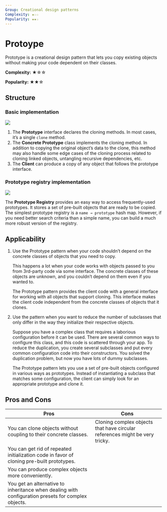 ```yaml
---
Group: Creational design patterns
Complexity: ★☆☆
Popularity: ★★☆
---
```


# Protoype

Prototype is a creational design pattern that lets you copy existing objects without making your code dependent on their classes.

**Complexity:** ★☆☆

**Popularity:** ★★☆

## Structure

### Basic implementation

![](../.gitbook/assets/prototype\_basic.png)

1. The **Prototype** interface declares the cloning methods. In most cases, it’s a single `clone` method.
2. The **Concrete Prototype** class implements the cloning method. In addition to copying the original object’s data to the clone, this method may also handle some edge cases of the cloning process related to cloning linked objects, untangling recursive dependencies, etc.
3. The **Client** can produce a copy of any object that follows the prototype interface.

### Prototype registry implementation

![](../.gitbook/assets/prototype\_registry.png)

The **Prototype Registry** provides an easy way to access frequently-used prototypes. It stores a set of pre-built objects that are ready to be copied. The simplest prototype registry is a `name → prototype` hash map. However, if you need better search criteria than a simple name, you can build a much more robust version of the registry.

## Applicability

1.  Use the Prototype pattern when your code shouldn’t depend on the concrete classes of objects that you need to copy.

    This happens a lot when your code works with objects passed to you from 3rd-party code via some interface. The concrete classes of these objects are unknown, and you couldn’t depend on them even if you wanted to.

    The Prototype pattern provides the client code with a general interface for working with all objects that support cloning. This interface makes the client code independent from the concrete classes of objects that it clones.
2.  Use the pattern when you want to reduce the number of subclasses that only differ in the way they initialize their respective objects.

    Suppose you have a complex class that requires a laborious configuration before it can be used. There are several common ways to configure this class, and this code is scattered through your app. To reduce the duplication, you create several subclasses and put every common configuration code into their constructors. You solved the duplication problem, but now you have lots of dummy subclasses.

    The Prototype pattern lets you use a set of pre-built objects configured in various ways as prototypes. Instead of instantiating a subclass that matches some configuration, the client can simply look for an appropriate prototype and clone it.

## Pros and Cons

| Pros                                                                                               | Cons                                                                        |
| -------------------------------------------------------------------------------------------------- | --------------------------------------------------------------------------- |
| You can clone objects without coupling to their concrete classes.                                  | Cloning complex objects that have circular references might be very tricky. |
| You can get rid of repeated initialization code in favor of cloning pre-built prototypes.          |                                                                             |
| You can produce complex objects more conveniently.                                                 |                                                                             |
| You get an alternative to inheritance when dealing with configuration presets for complex objects. |                                                                             |
